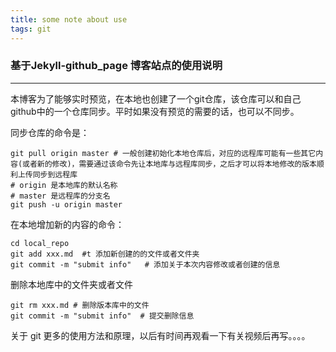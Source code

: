 ```yaml
---
title: some note about use
tags: git
---
```


### 基于Jekyll-github_page 博客站点的使用说明
---

本博客为了能够实时预览，在本地也创建了一个git仓库，该仓库可以和自己github中的一个仓库同步。平时如果没有预览的需要的话，也可以不同步。

同步仓库的命令是：
```
git pull origin master # 一般创建初始化本地仓库后，对应的远程库可能有一些其它内容(或者新的修改)，需要通过该命令先让本地库与远程库同步，之后才可以将本地修改的版本顺利上传同步到远程库 
# origin 是本地库的默认名称
# master 是远程库的分支名
git push -u origin master
```

在本地增加新的内容的命令：
```
cd local_repo
git add xxx.md  #t 添加新创建的的文件或者文件夹
git commit -m "submit info"   # 添加关于本次内容修改或者创建的信息
```
删除本地库中的文件夹或者文件
```
git rm xxx.md # 删除版本库中的文件
git commit -m "submit info"  # 提交删除信息
```
关于 git 更多的使用方法和原理，以后有时间再观看一下有关视频后再写。。。。
